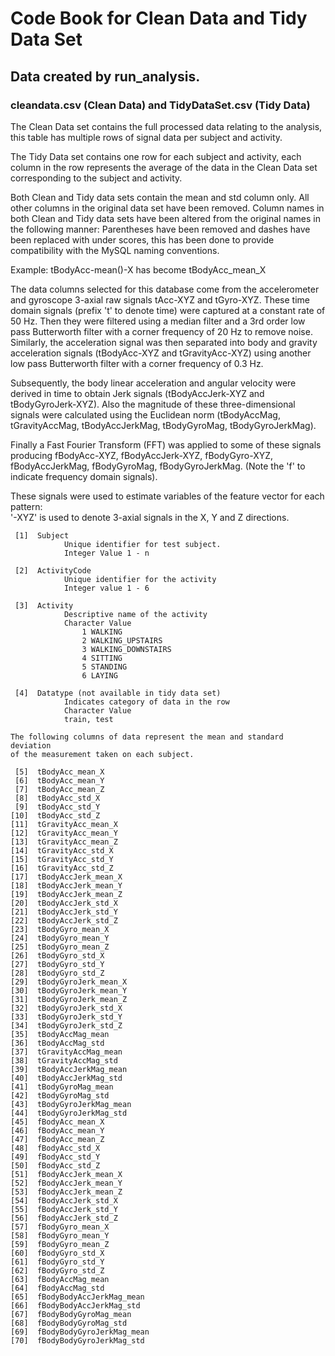 Code Book for Clean Data and Tidy Data Set
==

Data created by run_analysis.
--
### cleandata.csv (Clean Data) and TidyDataSet.csv (Tidy Data)

The Clean Data set contains the full processed data relating to the analysis, this table has multiple rows of signal data per subject and activity.

The Tidy Data set contains one row for each subject and activity, each column in the row represents the average of the data in the Clean Data set corresponding to the subject and activity.

Both Clean and Tidy data sets contain the mean and std column only.  All other columns in the original data set have been removed.
Column names in both Clean and Tidy data sets have been altered from the original names in the following manner: Parentheses have been removed and dashes have been replaced with under scores, this has been done to provide compatibility with the MySQL naming conventions.

Example: tBodyAcc-mean()-X has become tBodyAcc_mean_X

The data columns selected for this database come from the accelerometer and gyroscope 3-axial raw signals tAcc-XYZ and tGyro-XYZ. These time domain signals (prefix 't' to denote time) were captured at a constant rate of 50 Hz. Then they were filtered using a median filter and a 3rd order low pass Butterworth filter with a corner frequency of 20 Hz to remove noise. Similarly, the acceleration signal was then separated into body and gravity acceleration signals (tBodyAcc-XYZ and tGravityAcc-XYZ) using another low pass Butterworth filter with a corner frequency of 0.3 Hz. 

Subsequently, the body linear acceleration and angular velocity were derived in time to obtain Jerk signals (tBodyAccJerk-XYZ and tBodyGyroJerk-XYZ). Also the magnitude of these three-dimensional signals were calculated using the Euclidean norm (tBodyAccMag, tGravityAccMag, tBodyAccJerkMag, tBodyGyroMag, tBodyGyroJerkMag). 

Finally a Fast Fourier Transform (FFT) was applied to some of these signals producing fBodyAcc-XYZ, fBodyAccJerk-XYZ, fBodyGyro-XYZ, fBodyAccJerkMag, fBodyGyroMag, fBodyGyroJerkMag. (Note the 'f' to indicate frequency domain signals). 

These signals were used to estimate variables of the feature vector for each pattern:  
'-XYZ' is used to denote 3-axial signals in the X, Y and Z directions.



```
 [1]  Subject  
 			Unique identifier for test subject.
 			Integer Value 1 - n
 			                                  
 [2]  ActivityCode
 			Unique identifier for the activity
 			Integer value 1 - 6
 			                         
 [3]  Activity 
 			Descriptive name of the activity
 			Character Value
 				1 WALKING
				2 WALKING_UPSTAIRS
				3 WALKING_DOWNSTAIRS
				4 SITTING
				5 STANDING
				6 LAYING
                                 
 [4]  Datatype (not available in tidy data set)
 			Indicates category of data in the row
 			Character Value
 			train, test
 			         
The following columns of data represent the mean and standard deviation
of the measurement taken on each subject.
                         
 [5]  tBodyAcc_mean_X                    
 [6]  tBodyAcc_mean_Y                    
 [7]  tBodyAcc_mean_Z                    
 [8]  tBodyAcc_std_X                      
 [9]  tBodyAcc_std_Y                      
[10]  tBodyAcc_std_Z                      
[11]  tGravityAcc_mean_X              
[12]  tGravityAcc_mean_Y              
[13]  tGravityAcc_mean_Z              
[14]  tGravityAcc_std_X                
[15]  tGravityAcc_std_Y                
[16]  tGravityAcc_std_Z                
[17]  tBodyAccJerk_mean_X            
[18]  tBodyAccJerk_mean_Y            
[19]  tBodyAccJerk_mean_Z            
[20]  tBodyAccJerk_std_X              
[21]  tBodyAccJerk_std_Y              
[22]  tBodyAccJerk_std_Z              
[23]  tBodyGyro_mean_X                  
[24]  tBodyGyro_mean_Y                  
[25]  tBodyGyro_mean_Z                  
[26]  tBodyGyro_std_X                    
[27]  tBodyGyro_std_Y                    
[28]  tBodyGyro_std_Z                    
[29]  tBodyGyroJerk_mean_X          
[30]  tBodyGyroJerk_mean_Y          
[31]  tBodyGyroJerk_mean_Z          
[32]  tBodyGyroJerk_std_X            
[33]  tBodyGyroJerk_std_Y            
[34]  tBodyGyroJerk_std_Z            
[35]  tBodyAccMag_mean                  
[36]  tBodyAccMag_std                    
[37]  tGravityAccMag_mean            
[38]  tGravityAccMag_std              
[39]  tBodyAccJerkMag_mean          
[40]  tBodyAccJerkMag_std            
[41]  tBodyGyroMag_mean                
[42]  tBodyGyroMag_std                  
[43]  tBodyGyroJerkMag_mean        
[44]  tBodyGyroJerkMag_std          
[45]  fBodyAcc_mean_X                    
[46]  fBodyAcc_mean_Y                    
[47]  fBodyAcc_mean_Z                    
[48]  fBodyAcc_std_X                      
[49]  fBodyAcc_std_Y                      
[50]  fBodyAcc_std_Z                      
[51]  fBodyAccJerk_mean_X            
[52]  fBodyAccJerk_mean_Y            
[53]  fBodyAccJerk_mean_Z            
[54]  fBodyAccJerk_std_X              
[55]  fBodyAccJerk_std_Y              
[56]  fBodyAccJerk_std_Z              
[57]  fBodyGyro_mean_X                  
[58]  fBodyGyro_mean_Y                  
[59]  fBodyGyro_mean_Z                  
[60]  fBodyGyro_std_X                    
[61]  fBodyGyro_std_Y                    
[62]  fBodyGyro_std_Z                    
[63]  fBodyAccMag_mean                  
[64]  fBodyAccMag_std                    
[65]  fBodyBodyAccJerkMag_mean  
[66]  fBodyBodyAccJerkMag_std    
[67]  fBodyBodyGyroMag_mean        
[68]  fBodyBodyGyroMag_std          
[69]  fBodyBodyGyroJerkMag_mean
[70]  fBodyBodyGyroJerkMag_std 
```

